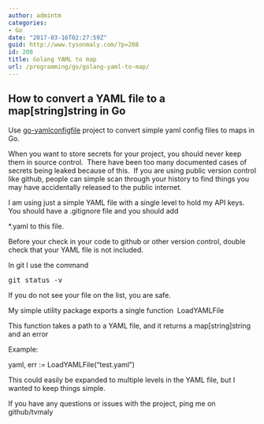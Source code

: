 ```yaml
---
author: admintm
categories:
- Go
date: "2017-03-16T02:27:59Z"
guid: http://www.tysonmaly.com/?p=208
id: 208
title: Golang YAML to map
url: /programming/go/golang-yaml-to-map/
---
```


## How to convert a YAML file to a map[string]string in Go

Use <a href="https://github.com/tvmaly/go-yamlconfigfile" target="_blank" rel="nofollow">go-yamlconfigfile</a> project to convert simple yaml config files to maps in Go.

When you want to store secrets for your project, you should never keep them in source control.  There have been too many documented cases of secrets being leaked because of this.  If you are using public version control like github, people can simple scan through your history to find things you may have accidentally released to the public internet.

I am using just a simple YAML file with a single level to hold my API keys.  You should have a .gitignore file and you should add

*.yaml to this file.

Before your check in your code to github or other version control, double check that your YAML file is not included.

In git I use the command

<pre>git status -v</pre>

If you do not see your file on the list, you are safe.

My simple utility package exports a single function  LoadYAMLFile

This function takes a path to a YAML file, and it returns a map[string]string and an error

Example:

yaml, err := LoadYAMLFile(&#8220;test.yaml&#8221;)

This could easily be expanded to multiple levels in the YAML file, but I wanted to keep things simple.

If you have any questions or issues with the project, ping me on github/tvmaly

&nbsp;